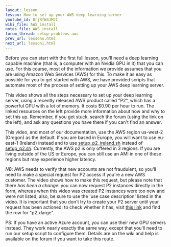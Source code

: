 ```yaml
---
layout: lesson
lesson: How to set up your AWS deep learning server
youtube_id: 8rjRfW4JM2I
wiki_file: AWS_install
notes_file: AWS_install
forum_thread: setup-problems-aws
prev_url: lessons.html
next_url: lesson1.html
---
```

Before you can start with the first full lesson, you'll need a deep learning capable machine (that is, a computer with an Nvidia GPU in it) that you can use. For this course, most of the information we provide assumes that you are using Amazon Web Services (AWS) for this. To make it as easy as possible for you to get started with AWS, we have provided scripts that automate most of the process of setting up your AWS deep learning server.

This video shows all the steps necessary to set up your deep learning server, using a recently released AWS product called "P2", which has a powerful GPU with a lot of memory. It costs $0.90 per hour to run. The linked resources on the left provide more information about how and why to set this up. Remember, if you get stuck, search the forum (using the link on the left), and ask any questions you have there if you can't find an answer.

This video, and most of our documentation, use the AWS region us-west-2 (Oregon) as the default.  If you are based in Europe, you will want to use eu-east-1 (Ireland) instead and to use <a href="https://github.com/fastai/courses/blob/master/setup/setup_p2_ireland.sh">setup_p2_ireland.sh</a> instead of <a href="https://github.com/fastai/courses/blob/master/setup/setup_p2.sh">setup_p2.sh</a>.  Currently, the AWS p2 is only offered in 3 regions.  If you are living outside of the US or Europe, you can still use an AMI in one of these regions but may experience higher latency.

*NB*: AWS needs to verify that new accounts are not fraudulent, so you'll need to make a special request for P2 access if you're a new AWS customer. The video shows how to make this request, but please note that there *has been a change*: you can now request P2 instances directly in the form, whereas when this video was created P2 instances were too new and were not listed; also, be sure to use the 'use case description' listed in the video. It is important that you don't try to create your P2 server until your request has been actioned; to check whether it has, visit <a href="https://us-west-2.console.aws.amazon.com/ec2/v2/home?region=us-west-2#Limits:">this link</a> and find the row for "p2.xlarge".

PS: If you have an active Azure account, you can use their new GPU servers instead. They work nearly exactly the same way, except that you'll need to run our setup script to configure them. Details are on the wiki and help is available on the forum if you want to take this route.
